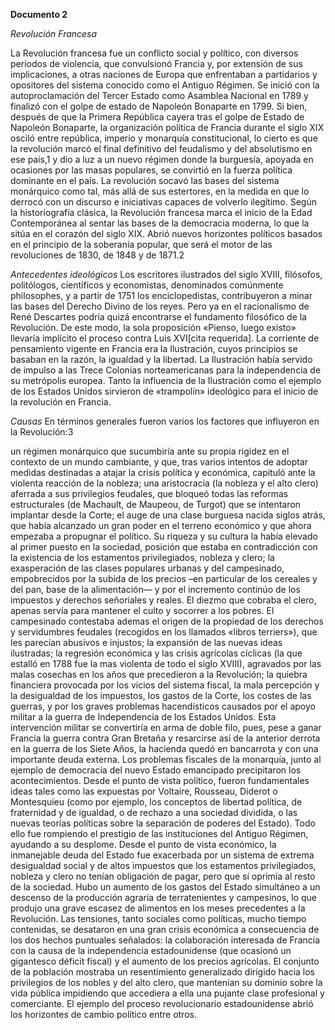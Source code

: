 **Documento 2**

*Revolución Francesa*

La Revolución francesa fue un conflicto social y político, con diversos periodos de violencia, que convulsionó Francia y, por extensión de sus implicaciones, a otras naciones de Europa que enfrentaban a partidarios y opositores del sistema conocido como el Antiguo Régimen. Se inició con la autoproclamación del Tercer Estado como Asamblea Nacional en 1789 y finalizó con el golpe de estado de Napoleón Bonaparte en 1799.
Si bien, después de que la Primera República cayera tras el golpe de Estado de Napoleón Bonaparte, la organización política de Francia durante el siglo XIX osciló entre república, imperio y monarquía constitucional, lo cierto es que la revolución marcó el final definitivo del feudalismo y del absolutismo en ese país,1 y dio a luz a un nuevo régimen donde la burguesía, apoyada en ocasiones por las masas populares, se convirtió en la fuerza política dominante en el país. La revolución socavó las bases del sistema monárquico como tal, más allá de sus estertores, en la medida en que lo derrocó con un discurso e iniciativas capaces de volverlo ilegítimo.
Según la historiografía clásica, la Revolución francesa marca el inicio de la Edad Contemporánea al sentar las bases de la democracia moderna, lo que la sitúa en el corazón del siglo XIX. Abrió nuevos horizontes políticos basados en el principio de la soberanía popular, que será el motor de las revoluciones de 1830, de 1848 y de 1871.2

*Antecedentes ideológicos*
Los escritores ilustrados del siglo XVIII, filósofos, politólogos, científicos y economistas, denominados comúnmente philosophes, y a partir de 1751 los enciclopedistas, contribuyeron a minar las bases del Derecho Divino de los reyes. Pero ya en el racionalismo de René Descartes podría quizá encontrarse el fundamento filosófico de la Revolución. De este modo, la sola proposición «Pienso, luego existo» llevaría implícito el proceso contra Luis XVI[cita requerida].
La corriente de pensamiento vigente en Francia era la Ilustración, cuyos principios se basaban en la razón, la igualdad y la libertad. La Ilustración había servido de impulso a las Trece Colonias norteamericanas para la independencia de su metrópolis europea. Tanto la influencia de la Ilustración como el ejemplo de los Estados Unidos sirvieron de «trampolín» ideológico para el inicio de la revolución en Francia.


*Causas*
En términos generales fueron varios los factores que influyeron en la Revolución:3

un régimen monárquico que sucumbiría ante su propia rigidez en el contexto de un mundo cambiante, y que, tras varios intentos de adoptar medidas destinadas a atajar la crisis política y económica, capituló ante la violenta reacción de la nobleza;
una aristocracia (la nobleza y el alto clero) aferrada a sus privilegios feudales, que bloqueó todas las reformas estructurales (de Machault, de Maupeou, de Turgot) que se intentaron implantar desde la Corte;
el auge de una clase burguesa nacida siglos atrás, que había alcanzado un gran poder en el terreno económico y que ahora empezaba a propugnar el político. Su riqueza y su cultura la había elevado al primer puesto en la sociedad, posición que estaba en contradicción con la existencia de los estamentos privilegiados, nobleza y clero;
la exasperación de las clases populares urbanas y del campesinado, empobrecidos por la subida de los precios –en particular de los cereales y del pan, base de la alimentación— y por el incremento continúo de los impuestos y derechos señoriales y reales. El diezmo que cobraba el clero, apenas servía para mantener el culto y socorrer a los pobres. El campesinado contestaba ademas el origen de la propiedad de los derechos y servidumbres feudales (recogidos en los llamados «libros terriers»), que les parecían abusivos e injustos;
la expansión de las nuevas ideas ilustradas;
la regresión económica y las crisis agrícolas cíclicas (la que estalló en 1788 fue la mas violenta de todo el siglo XVIII), agravados por las malas cosechas en los años que precedieron a la Revolución;
la quiebra financiera provocada por los vicios del sistema fiscal, la mala percepción y la desigualdad de los impuestos, los gastos de la Corte, los costes de las guerras, y por los graves problemas hacendísticos causados por el apoyo militar a la guerra de Independencia de los Estados Unidos. Esta intervención militar se convertiría en arma de doble filo, pues, pese a ganar Francia la guerra contra Gran Bretaña y resarcirse así de la anterior derrota en la guerra de los Siete Años, la hacienda quedó en bancarrota y con una importante deuda externa. Los problemas fiscales de la monarquía, junto al ejemplo de democracia del nuevo Estado emancipado precipitaron los acontecimientos.
Desde el punto de vista político, fueron fundamentales ideas tales como las expuestas por Voltaire, Rousseau, Diderot o Montesquieu (como por ejemplo, los conceptos de libertad política, de fraternidad y de igualdad, o de rechazo a una sociedad dividida, o las nuevas teorías políticas sobre la separación de poderes del Estado). Todo ello fue rompiendo el prestigio de las instituciones del Antiguo Régimen, ayudando a su desplome.
Desde el punto de vista económico, la inmanejable deuda del Estado fue exacerbada por un sistema de extrema desigualdad social y de altos impuestos que los estamentos privilegiados, nobleza y clero no tenían obligación de pagar, pero que sí oprimía al resto de la sociedad. Hubo un aumento de los gastos del Estado simultáneo a un descenso de la producción agraria de terratenientes y campesinos, lo que produjo una grave escasez de alimentos en los meses precedentes a la Revolución. Las tensiones, tanto sociales como políticas, mucho tiempo contenidas, se desataron en una gran crisis económica a consecuencia de los dos hechos puntuales señalados: la colaboración interesada de Francia con la causa de la independencia estadounidense (que ocasionó un gigantesco déficit fiscal) y el aumento de los precios agrícolas.
El conjunto de la población mostraba un resentimiento generalizado dirigido hacia los privilegios de los nobles y del alto clero, que mantenían su dominio sobre la vida pública impidiendo que accediera a ella una pujante clase profesional y comerciante. El ejemplo del proceso revolucionario estadounidense abrió los horizontes de cambio político entre otros.
